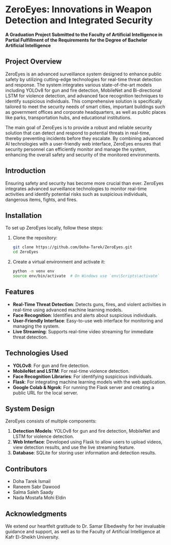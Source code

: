# ZeroEyes: Innovations in Weapon Detection and Integrated Security

**A Graduation Project Submitted to the Faculty of Artificial Intelligence in Partial Fulfillment of the Requirements for the Degree of Bachelor Artificial Intelligence**

## Project Overview
ZeroEyes is an advanced surveillance system designed to enhance public safety by utilizing cutting-edge technologies for real-time threat detection and response. The system integrates various state-of-the-art models including YOLOv8 for gun and fire detection, MobileNet and Bi-directional LSTM for violence detection, and advanced face recognition techniques to identify suspicious individuals. This comprehensive solution is specifically tailored to meet the security needs of smart cities, important buildings such as government offices and corporate headquarters, as well as public places like parks, transportation hubs, and educational institutions. 

The main goal of ZeroEyes is to provide a robust and reliable security solution that can detect and respond to potential threats in real-time, thereby preventing incidents before they escalate. By combining advanced AI technologies with a user-friendly web interface, ZeroEyes ensures that security personnel can efficiently monitor and manage the system, enhancing the overall safety and security of the monitored environments.

## Introduction
Ensuring safety and security has become more crucial than ever. ZeroEyes integrates advanced surveillance technologies to monitor real-time activities and identify potential risks such as suspicious individuals, dangerous items, fights, and fires.

## Installation
To set up ZeroEyes locally, follow these steps:

1. Clone the repository:
    ```bash
    git clone https://github.com/Doha-Tarek/ZeroEyes.git
    cd ZeroEyes
    ```

2. Create a virtual environment and activate it:
    ```bash
    python -m venv env
    source env/bin/activate  # On Windows use `env\Scripts\activate`
    ```

## Features
- **Real-Time Threat Detection**: Detects guns, fires, and violent activities in real-time using advanced machine learning models.
- **Face Recognition**: Identifies and alerts about suspicious individuals.
- **User-Friendly Interface**: Easy-to-use web interface for monitoring and managing the system.
- **Live Streaming**: Supports real-time video streaming for immediate threat detection.

## Technologies Used
- **YOLOv8**: For gun and fire detection.
- **MobileNet and LSTM**: For real-time violence detection.
- **Face Recognition Libraries**: For identifying suspicious individuals.
- **Flask**: For integrating machine learning models with the web application.
- **Google Colab & Ngrok**: For running the Flask server and creating a public URL for the local server.

## System Design
ZeroEyes consists of multiple components:
1. **Detection Models**: YOLOv8 for gun and fire detection, MobileNet and LSTM for violence detection.
2. **Web Interface**: Developed using Flask to allow users to upload videos, view detection results, and use the live streaming feature.
3. **Database**: SQLite for storing user information and detection results.

## Contributors
- Doha Tarek Ismail
- Raneem Sabr Dawood
- Salma Saleh Saady
- Nada Mostafa Mohi Eldin

## Acknowledgments
We extend our heartfelt gratitude to Dr. Samar Elbedwehy for her invaluable guidance and support, as well as to the Faculty of Artificial Intelligence at Kafr El-Sheikh University.
